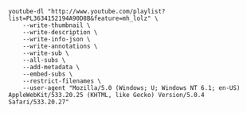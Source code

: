     youtube-dl "http://www.youtube.com/playlist?list=PL3634152194A90D8B&feature=mh_lolz" \
        --write-thumbnail \
        --write-description \
        --write-info-json \
        --write-annotations \
        --write-sub \
        --all-subs \
        --add-metadata \
        --embed-subs \
        --restrict-filenames \
        --user-agent "Mozilla/5.0 (Windows; U; Windows NT 6.1; en-US) AppleWebKit/533.20.25 (KHTML, like Gecko) Version/5.0.4 Safari/533.20.27"